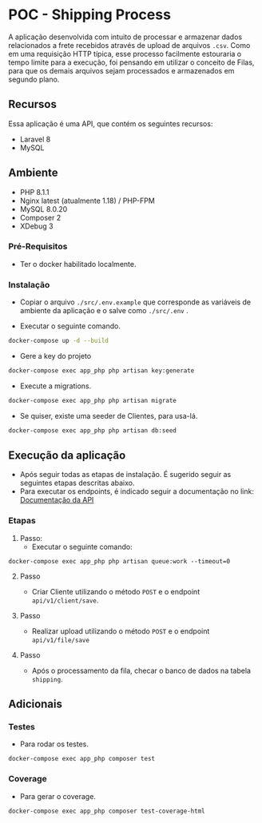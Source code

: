 # POC - Shipping Process

A aplicação desenvolvida com intuito de processar e armazenar dados relacionados a frete recebidos através de upload
de arquivos `.csv`. Como em uma requisição HTTP típica, esse processo facilmente estouraria o tempo limite para a
execução, foi pensando em utilizar o conceito de Filas, para que os demais arquivos sejam processados e armazenados em
segundo plano.

## Recursos

Essa aplicação é uma API, que contém os seguintes recursos:

- Laravel 8
- MySQL

## Ambiente

- PHP 8.1.1
- Nginx latest (atualmente 1.18) / PHP-FPM
- MySQL 8.0.20
- Composer 2
- XDebug 3

### Pré-Requisitos

- Ter o docker habilitado localmente.

### Instalação

- Copiar o arquivo `./src/.env.example` que corresponde as variáveis de ambiente da aplicação e o salve
  como `./src/.env` .

- Executar o seguinte comando.

```bash
docker-compose up -d --build
```

- Gere a key do projeto

```bash
docker-compose exec app_php php artisan key:generate
```

- Execute a migrations.

```bash
docker-compose exec app_php php artisan migrate
```

- Se quiser, existe uma seeder de Clientes, para usa-lá.

```bash
docker-compose exec app_php php artisan db:seed
```

## Execução da aplicação

- Após seguir todas as etapas de instalação. É sugerido seguir as seguintes etapas descritas abaixo.
- Para executar os endpoints, é indicado seguir a documentação no link: [Documentação da API](https://documenter.getpostman.com/view/13762067/VUxYp3RR)
### Etapas

1. Passo:
   - Executar o seguinte comando:
```shell
docker-compose exec app_php php artisan queue:work --timeout=0
```

2. Passo 
   - Criar Cliente utilizando o método `POST` e o endpoint `api/v1/client/save`.
   

3. Passo
   - Realizar upload utilizando o método `POST` e o endpoint `api/v1/file/save`
   
   
4. Passo
   - Após o processamento da fila, checar o banco de dados na tabela `shipping`.


## Adicionais


### Testes
- Para rodar os testes.

```shell
docker-compose exec app_php composer test
```

### Coverage
- Para gerar o coverage.

```shell
docker-compose exec app_php composer test-coverage-html
```
